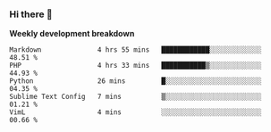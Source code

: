 ### Hi there 👋


**Weekly development breakdown**

<!--START_SECTION:waka-->
```text
Markdown              4 hrs 55 mins   ████████████░░░░░░░░░░░░░   48.51 % 
PHP                   4 hrs 33 mins   ███████████▒░░░░░░░░░░░░░   44.93 % 
Python                26 mins         █░░░░░░░░░░░░░░░░░░░░░░░░   04.35 % 
Sublime Text Config   7 mins          ▒░░░░░░░░░░░░░░░░░░░░░░░░   01.21 % 
VimL                  4 mins          ░░░░░░░░░░░░░░░░░░░░░░░░░   00.66 % 
```
<!--END_SECTION:waka-->
